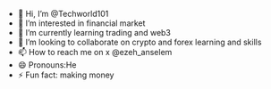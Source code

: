 - 👋 Hi, I’m @Techworld101
- 👀 I’m interested in financial market
- 🌱 I’m currently learning trading and web3
- 💞️ I’m looking to collaborate on crypto and forex learning and skills
- 📫 How to reach me on x @ezeh_anselem
- 😄 Pronouns:He
- ⚡ Fun fact: making money

<!---
Techworld101/Techworld101 is a ✨ special ✨ repository because its `README.md` (this file) appears on your GitHub profile.
You can click the Preview link to take a look at your changes.
--->
